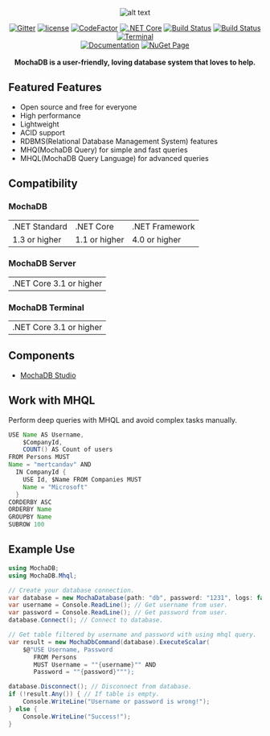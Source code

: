<div align="center">

![alt text](https://github.com/mertcandav/MochaDB/blob/master/res/MochaDB_Texted.ico)

[![Gitter](https://badges.gitter.im/mertcandv/MochaDB.svg)](https://gitter.im/mertcandv/MochaDB?utm_source=badge&utm_medium=badge&utm_campaign=pr-badge)
[![license](https://img.shields.io/badge/License-MIT-BLUE.svg)](https://opensource.org/licenses/MIT)
[![CodeFactor](https://www.codefactor.io/repository/github/mertcandav/mochadb/badge)](https://www.codefactor.io/repository/github/mertcandav/mochadb)
[![.NET Core](https://github.com/mertcandav/MochaDB/workflows/.NET%20Core/badge.svg)](https://github.com/mertcandav/MochaDB/actions?query=workflow%3A%22.NET+Core%22)
[![Build Status](https://dev.azure.com/mertcandav/MochaDB/_apis/build/status/mertcandav.MochaDB?branchName=master)](https://dev.azure.com/mertcandav/MochaDB/_build/latest?definitionId=2&branchName=master)
[![Build Status](https://travis-ci.com/mertcandav/MochaDB.svg?branch=master)](https://travis-ci.com/mertcandav/MochaDB)
[![Terminal](https://github.com/mertcandav/MochaDB/workflows/Terminal/badge.svg)](https://github.com/mertcandav/MochaDB/actions?query=workflow%3A%22terminal%22)
<br>
[![Documentation](https://img.shields.io/badge/Documentation-YELLOW.svg?style=flat-square)](https://github.com/mertcandav/MochaDB/tree/master/docs)
[![NuGet Page](https://img.shields.io/badge/NuGet-BLUE.svg?style=flat-square)](https://www.nuget.org/packages/MochaDB/)
<br><br>
<b>MochaDB is a user-friendly, loving database system that loves to help.</b>
</div>

## Featured Features

+ Open source and free for everyone
+ High performance
+ Lightweight
+ ACID support
+ RDBMS(Relational Database Management System) features
+ MHQ(MochaDB Query) for simple and fast queries
+ MHQL(MochaDB Query Language) for advanced queries

## Compatibility
### MochaDB
<table>
  <tr>
    <td>.NET Standard</td>
    <td>.NET Core</td>
    <td>.NET Framework</td>
  </tr>
  <tr>
    <td>1.3 or higher</td>
    <td>1.1 or higher</td>
    <td>4.0 or higher</td>
  </tr>
</table>

### MochaDB Server
<table>
  <tr>
    <td>.NET Core 3.1 or higher</td>
  </tr>
</table>

### MochaDB Terminal
<table>
  <tr>
    <td>.NET Core 3.1 or higher</td>
  </tr>
</table>

## Components
+ [MochaDB Studio](https://github.com/mertcandav/MochaDBStudio)

## Work with MHQL
Perform deep queries with MHQL and avoid complex tasks manually.
```java
USE Name AS Username,
    $CompanyId,
    COUNT() AS Count of users
FROM Persons MUST
Name = "mertcandav" AND
  IN CompanyId {
    USE Id, $Name FROM Companies MUST
    Name = "Microsoft"
  }
CORDERBY ASC
ORDERBY Name
GROUPBY Name
SUBROW 100
```

## Example Use
```csharp
using MochaDB;
using MochaDB.Mhql;

// Create your database connection.
var database = new MochaDatabase(path: "db", password: "1231", logs: false);
var username = Console.ReadLine(); // Get username from user.
var password = Console.ReadLine(); // Get password from user.
database.Connect(); // Connect to database.

// Get table filtered by username and password with using mhql query.
var result = new MochaDbCommand(database).ExecuteScalar(
    $@"USE Username, Password
       FROM Persons
       MUST Username = ""{username}"" AND
       Password = ""{password}""");

database.Disconnect(); // Disconnect from database.
if (!result.Any()) { // If table is empty.
    Console.WriteLine("Username or password is wrong!");
} else {
    Console.WriteLine("Success!");
}
```
